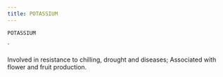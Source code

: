 ```yaml
---
title: POTASSIUM
---
```

`POTASSIUM`

`

Involved in resistance to chilling, drought and diseases;
Associated with flower and fruit production.